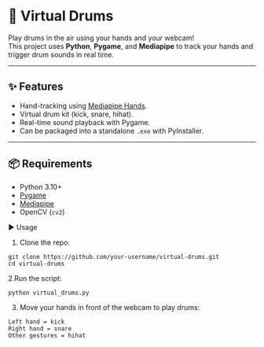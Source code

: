 # 🥁 Virtual Drums

Play drums in the air using your hands and your webcam!  
This project uses **Python**, **Pygame**, and **Mediapipe** to track your hands and trigger drum sounds in real time.

---

## ✨ Features
- Hand-tracking using [Mediapipe Hands](https://developers.google.com/mediapipe/solutions/vision/hand_landmarker).
- Virtual drum kit (kick, snare, hihat).
- Real-time sound playback with Pygame.
- Can be packaged into a standalone `.exe` with PyInstaller.

---

## 📦 Requirements
- Python 3.10+
- [Pygame](https://www.pygame.org/)
- [Mediapipe](https://pypi.org/project/mediapipe/)
- OpenCV (`cv2`)

▶️ Usage

1. Clone the repo:
```
git clone https://github.com/your-username/virtual-drums.git
cd virtual-drums
```

2.Run the script:
```
python virtual_drums.py
```

3. Move your hands in front of the webcam to play drums:
```
Left hand = kick
Right hand = snare
Other gestures = hihat
```
